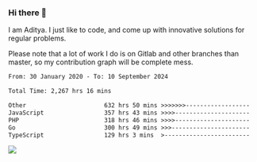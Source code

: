 ### Hi there 👋

I am Aditya. I just like to code, and come up with innovative solutions for regular problems.

Please note that a lot of work I do is on Gitlab and other branches than master, so my contribution graph will be complete mess.

<!--START_SECTION:waka-->

```txt
From: 30 January 2020 - To: 10 September 2024

Total Time: 2,267 hrs 16 mins

Other                      632 hrs 50 mins >>>>>>>------------------   27.91 %
JavaScript                 357 hrs 43 mins >>>>---------------------   15.78 %
PHP                        318 hrs 46 mins >>>>---------------------   14.06 %
Go                         300 hrs 49 mins >>>----------------------   13.27 %
TypeScript                 129 hrs 3 mins  >------------------------   05.69 %
```

<!--END_SECTION:waka-->

![](https://komarev.com/ghpvc/?username=BrainBuzzer)
